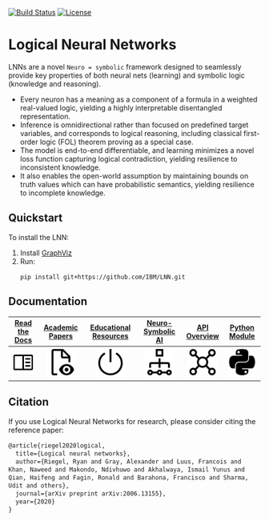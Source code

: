 [![Build Status](https://app.travis-ci.com/IBM/LNN.svg?branch=master)](https://app.travis-ci.com/IBM/LNN)
[![License](https://img.shields.io/github/license/IBM/LNN)](https://github.com/IBM/LNN/blob/master/LICENSE)

# Logical Neural Networks
LNNs are a novel `Neuro = symbolic` framework designed to seamlessly provide key
properties of both neural nets (learning) and symbolic logic (knowledge and reasoning).

- Every neuron has a meaning as a component of a formula in a weighted 
  real-valued logic, yielding a highly interpretable disentangled representation. 
- Inference is omnidirectional rather than focused on predefined target
  variables, and corresponds to logical reasoning, including classical
  first-order logic (FOL) theorem proving as a special case.
- The model is end-to-end differentiable, and learning minimizes a novel loss 
  function capturing logical contradiction, yielding resilience to inconsistent
  knowledge. 
- It also enables the open-world assumption by maintaining bounds on truth values
  which can have probabilistic semantics, yielding resilience to incomplete 
  knowledge.

## Quickstart

To install the LNN:
1. Install [GraphViz](https://www.graphviz.org/download/)
2. Run: 
   ```
   pip install git+https://github.com/IBM/LNN.git
   ```

## Documentation

| [Read the Docs][Docs] | [Academic Papers][Papers]	| [Educational Resources][Education] | [Neuro-Symbolic AI][Neuro-Symbolic AI] | [API Overview][API] | [Python Module][Module] |
|:-----------------------:|:---------------------------:|:-----------------:|:----------:|:-------:|:-------:|
| [<img src=https://raw.githubusercontent.com/carbon-design-system/carbon/4538ba9816f15e50d56045af4c149f8d1eebd336/packages/icons/src/svg/32/notebook.svg alt="Wiki" width="60"/>][Docs] | [<img src=https://raw.githubusercontent.com/carbon-design-system/carbon/4538ba9816f15e50d56045af4c149f8d1eebd336/packages/icons/src/svg/32/document--view.svg alt="Academic Papers" width="60"/>][Papers] |  [<img src=https://raw.githubusercontent.com/carbon-design-system/carbon/4538ba9816f15e50d56045af4c149f8d1eebd336/packages/icons/src/svg/32/power.svg alt="Getting Started" width="60"/>][Education] | [<img src=https://raw.githubusercontent.com/carbon-design-system/carbon/main/packages/icons/src/svg/32/load-balancer--network.svg alt="Neuro-Symbolic AI" width="60"/>][Neuro-Symbolic AI] | [<img src=https://raw.githubusercontent.com/carbon-design-system/carbon/4538ba9816f15e50d56045af4c149f8d1eebd336/packages/icons/src/svg/32/api.svg alt="API" width="60"/>][API] | [<img src=https://raw.githubusercontent.com/carbon-design-system/carbon/main/packages/icons/src/svg/32/logo--python.svg alt="Contribute" width="60"/>][Module] |


## Citation
If you use Logical Neural Networks for research, please consider citing the
reference paper:
```raw
@article{riegel2020logical,
  title={Logical neural networks},
  author={Riegel, Ryan and Gray, Alexander and Luus, Francois and Khan, Naweed and Makondo, Ndivhuwo and Akhalwaya, Ismail Yunus and Qian, Haifeng and Fagin, Ronald and Barahona, Francisco and Sharma, Udit and others},
  journal={arXiv preprint arXiv:2006.13155},
  year={2020}
}
```


[Docs]: https://ibm.github.io/LNN/
[Papers]: https://ibm.github.io/LNN/papers.html
[Education]: https://ibm.github.io/LNN/education/education.html
[API]: https://ibm.github.io/LNN/usage.html
[Module]: https://ibm.github.io/LNN/lnn/LNN.html
[Neuro-Symbolic AI]: https://research.ibm.com/teams/neuro-symbolic-ai
